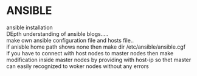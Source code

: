 # ANSIBLE
ansible installation \
DEpth understanding of ansible blogs.....\
make own ansible configuration file and hosts file.. \
if anisble home path shows none then make dir /etc/ansible/ansible.cgf \
if you have to connect with host nodes to master nodes then make modification inside master nodes by providing with host-ip so thet master can easily recognized to woker nodes without any errors 
